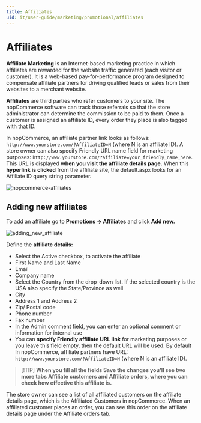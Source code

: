 ```yaml
---
title: Affiliates
uid: it/user-guide/marketing/promotional/affiliates
---
```


# Affiliates

**Affiliate Marketing** is an Internet-based marketing practice in which affiliates are rewarded for the website traffic generated (each visitor or customer). It is a web-based pay-for-performance program designed to compensate affiliate partners for driving qualified leads or sales from their websites to a merchant website.

**Affiliates** are third parties who refer customers to your site. The nopCommerce software can track those referrals so that the store administrator can determine the commission to be paid to them. Once a customer is assigned an affiliate ID, every order they place is also tagged with that ID.

In nopCommerce, an affiliate partner link looks as follows: `http://www.yourstore.com/?AffiliateID=N` (where N is an affiliate ID). A store owner can also specify Friendly URL name field for marketing purposes: `http://www.yourstore.com/?affiliate=your_friendly_name_here`. This URL is displayed **when you visit the affiliate details page.** When this **hyperlink is clicked** from the affiliate site, the default.aspx looks for an Affiliate ID query string parameter.

![nopcommerce-affiliates](_static/affiliates/affiliates.jpg.png)

## Adding new affiliates

To add an affiliate go to **Promotions → Affiliates** and click **Add new.**

![adding_new_affiliate](_static/affiliates/affiliate_new.png)

Define the **affiliate details:**

- Select the Active checkbox, to activate the affiliate
- First Name and Last Name
- Email
- Company name
- Select the Country from the drop-down list. If the selected country is the USA also specify the State/Province as well
- City
- Address 1 and Address 2
- Zip/ Postal code
- Phone number
- Fax number
- In the Admin comment field, you can enter an optional comment or information for internal use
- You can **specify Friendly affiliate URL link** for marketing purposes or you leave this field empty, then the default URL will be used. By default In nopCommerce, affiliate partners have URL: `http://www.yourstore.com/?AffiliateID=N` (where N is an affiliate ID).

> [!TIP] **When you fill all the fields Save the changes you’ll see two more tabs Affiliate customers and Affiliate orders, where you can check how effective this affiliate is.**

The store owner can see a list of all affiliated customers on the affiliate details page, which is the Affiliated Customers in nopCommerce. When an affiliated customer places an order, you can see this order on the affiliate details page under the Affiliate orders tab.